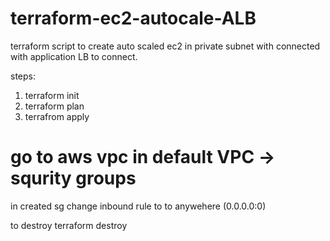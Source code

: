 # terraform-ec2-autocale-ALB
terraform script to create auto scaled ec2 in private subnet with connected with application LB to connect.

steps:
1. terraform init
2. terraform plan
3. terrafrom apply


# go to aws vpc in default VPC -> squrity groups 
 in created sg  change inbound rule to  to anywehere (0.0.0.0:0)
 
 to destroy
 terraform destroy

